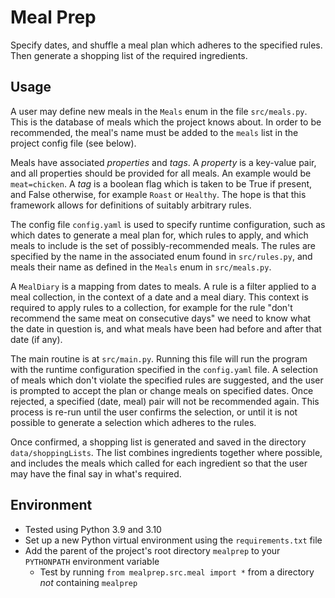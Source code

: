 # Meal Prep

Specify dates, and shuffle a meal plan which adheres to the specified rules. Then generate a shopping list of the required ingredients.

## Usage

A user may define new meals in the `Meals` enum in the file `src/meals.py`. This is the database of meals which the project knows about. In order to be recommended, the meal's name must be added to the `meals` list in the project config file (see below).

Meals have associated *properties* and *tags*. A *property* is a key-value pair, and all properties should be provided for all meals. An example would be `meat=chicken`. A *tag* is a boolean flag which is taken to be True if present, and False otherwise, for example `Roast` or `Healthy`. The hope is that this framework allows for definitions of suitably arbitrary rules.

The config file `config.yaml` is used to specify runtime configuration, such as which dates to generate a meal plan for, which rules to apply, and which meals to include is the set of possibly-recommended meals. The rules are specified by the name in the associated enum found in `src/rules.py`, and meals their name as defined in the `Meals` enum in `src/meals.py`.

A `MealDiary` is a mapping from dates to meals. A rule is a filter applied to a meal collection, in the context of a date and a meal diary. This context is required to apply rules to a collection, for example for the rule "don't recommend the same meat on consecutive days" we need to know what the date in question is, and what meals have been had before and after that date (if any).

The main routine is at `src/main.py`. Running this file will run the program with the runtime configuration specified in the `config.yaml` file. A selection of meals which don't violate the specified rules are suggested, and the user is prompted to accept the plan or change meals on specified dates. Once rejected, a specified (date, meal) pair will not be recommended again. This process is re-run until the user confirms the selection, or until it is not possible to generate a selection which adheres to the rules.

Once confirmed, a shopping list is generated and saved in the directory `data/shoppingLists`. The list combines ingredients together where possible, and includes the meals which called for each ingredient so that the user may have the final say in what's required.

## Environment

* Tested using Python 3.9 and 3.10
* Set up a new Python virtual environment using the `requirements.txt` file
* Add the parent of the project's root directory `mealprep` to your `PYTHONPATH` environment variable
	- Test by running `from mealprep.src.meal import *` from a directory *not* containing `mealprep`
